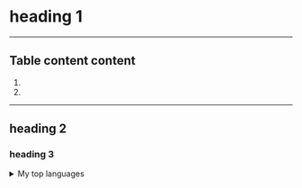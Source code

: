 # heading 1
***

## Table content content
1. []()
2. []()
***

## heading 2
### heading 3



<details>
<summary>My top languages</summary>

| Rank | Languages |
|-----:|-----------|
|     1| JavaScript|
|     2| Python    |
|     3| SQL       |

</details>
